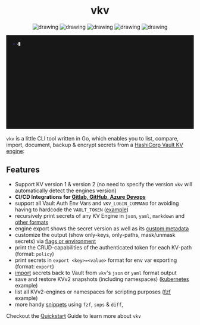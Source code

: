 <div align="center">
<h1> vkv </h1>
<img src="https://github.com/FalcoSuessgott/vkv/actions/workflows/test.yml/badge.svg" alt="drawing"/>
<img src="https://github.com/FalcoSuessgott/vkv/actions/workflows/lint.yml/badge.svg" alt="drawing"/>
<img src="https://codecov.io/gh/FalcoSuessgott/vkv/branch/master/graph/badge.svg" alt="drawing"/>
<img src="https://img.shields.io/github/downloads/FalcoSuessgott/vkv/total.svg" alt="drawing"/>
<img src="https://img.shields.io/github/v/release/FalcoSuessgott/vkv" alt="drawing"/>
</div>

![gif](assets/demo.gif)


`vkv` is a little CLI tool written in Go, which enables you to list, compare, import, document, backup & encrypt secrets from a [HashiCorp Vault KV engine](https://developer.hashicorp.com/vault/docs/secrets/kv):


## Features
* Support KV version 1 & version 2 (no need to specify the version `vkv` will automatically detect the engines version)
* **CI/CD Integrations for [Gitlab, GitHub, Azure Devops](https://falcosuessgott.github.io/vkv/cicd/gitlab/)**
* support all Vault Auth Env Vars and `VKV_LOGIN_COMMAND` for avoiding having to hardcode the `VAULT_TOKEN` ([example](https://falcosuessgott.github.io/vkv/authentication/))
* recursively print secrets of any KV Engine in `json`, `yaml`, `markdown` and [other formats](https://falcosuessgott.github.io/vkv/export/formats/)
* engine export shows the secret version as well as its [custom metadata](https://developer.hashicorp.com/vault/docs/commands/kv/metadata)
* customize the output (show only-keys, only-paths, mask/unmask secrets) via [flags or environment](https://falcosuessgott.github.io/vkv/export/)
* print the CRUD-capabilities of the authenticated token for each KV-path (format: `policy`)
* print secrets in `export <key>=<value>` format for env var exporting (format: `export`)
* [import](https://falcosuessgott.github.io/vkv/06_import/) secrets back to Vault from `vkv`'s `json` or `yaml` format output
* save and restore KVv2 snapshots (including namespaces) ([kubernetes](https://falcosuessgott.github.io/vkv/advanced_examples/kubernetes/) example)
* list all KVv2-engines or namespaces for scripting purposes ([fzf](https://falcosuessgott.github.io/vkv/advanced_examples/fzf/) example)
* more handy [snippets](https://falcosuessgott.github.io/vkv/advanced_examples/diff/) using `fzf`, `sops` & `diff`,

Checkout the [Quickstart](https://falcosuessgott.github.io/vkv/quickstart/) Guide to learn more about `vkv`
